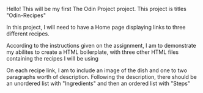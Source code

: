 Hello! This will be my first The Odin Project project.
This project is titles "Odin-Recipes"

In this project, I will need to have a Home page displaying links to three different recipes. 

According to the instructions given on the assignment, I am to demonstrate my abilites to create a HTML boilerplate, with three other HTML files containing the recipes I will be using

On each recipe link, I am to include an image of the dish and one to two paragraphs worth of description. Following the description, there should be an unordered list with "Ingredients" and then an ordered list with "Steps"


